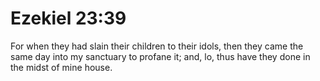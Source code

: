 # Ezekiel 23:39

For when they had slain their children to their idols, then they came the same day into my sanctuary to profane it; and, lo, thus have they done in the midst of mine house.